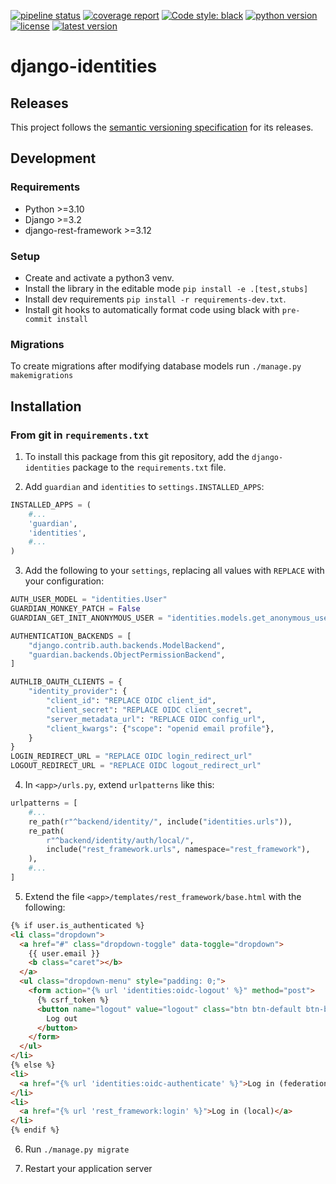 [![pipeline status](https://gitlab.com/biomedit/django-identities/badges/main/pipeline.svg)](https://gitlab.com/biomedit/django-identities/-/commits/main)
[![coverage report](https://gitlab.com/biomedit/django-identities/badges/main/coverage.svg)](https://gitlab.com/biomedit/django-identities/-/commits/main)
[![Code style: black](https://img.shields.io/badge/code%20style-black-000000.svg)](https://github.com/psf/black)
[![python version](https://img.shields.io/pypi/pyversions/django-identities.svg)](https://pypi.org/project/django-identities)
[![license](https://img.shields.io/badge/License-LGPLv3-blue.svg)](https://www.gnu.org/licenses/lgpl-3.0)
[![latest version](https://img.shields.io/pypi/v/django-identities.svg)](https://pypi.org/project/django-identities)

# django-identities

## Releases

This project follows the [semantic versioning specification](https://semver.org/) for its releases.

## Development

### Requirements

- Python >=3.10
- Django >=3.2
- django-rest-framework >=3.12

### Setup

- Create and activate a python3 venv.
- Install the library in the editable mode `pip install -e .[test,stubs]`
- Install dev requirements `pip install -r requirements-dev.txt`.
- Install git hooks to automatically format code using black with `pre-commit install`

### Migrations

To create migrations after modifying database models run `./manage.py makemigrations`

## Installation

### From git in `requirements.txt`

1. To install this package from this git repository, add the `django-identities` package to the `requirements.txt` file.

2. Add `guardian` and `identities` to `settings.INSTALLED_APPS`:

```python
INSTALLED_APPS = (
    #...
    'guardian',
    'identities',
    #...
)
```

3. Add the following to your `settings`, replacing all values with `REPLACE` with your configuration:

```python
AUTH_USER_MODEL = "identities.User"
GUARDIAN_MONKEY_PATCH = False
GUARDIAN_GET_INIT_ANONYMOUS_USER = "identities.models.get_anonymous_user_instance"

AUTHENTICATION_BACKENDS = [
    "django.contrib.auth.backends.ModelBackend",
    "guardian.backends.ObjectPermissionBackend",
]

AUTHLIB_OAUTH_CLIENTS = {
    "identity_provider": {
        "client_id": "REPLACE OIDC client_id",
        "client_secret": "REPLACE OIDC client_secret",
        "server_metadata_url": "REPLACE OIDC config_url",
        "client_kwargs": {"scope": "openid email profile"},
    }
}
LOGIN_REDIRECT_URL = "REPLACE OIDC login_redirect_url"
LOGOUT_REDIRECT_URL = "REPLACE OIDC logout_redirect_url"
```

4. In `<app>/urls.py`, extend `urlpatterns` like this:

```python
urlpatterns = [
    #...
    re_path(r"^backend/identity/", include("identities.urls")),
    re_path(
        r"^backend/identity/auth/local/",
        include("rest_framework.urls", namespace="rest_framework"),
    ),
    #...
]
```

5. Extend the file `<app>/templates/rest_framework/base.html` with the following:

```html
{% if user.is_authenticated %}
<li class="dropdown">
  <a href="#" class="dropdown-toggle" data-toggle="dropdown">
    {{ user.email }}
    <b class="caret"></b>
  </a>
  <ul class="dropdown-menu" style="padding: 0;">
    <form action="{% url 'identities:oidc-logout' %}" method="post">
      {% csrf_token %}
      <button name="logout" value="logout" class="btn btn-default btn-block">
        Log out
      </button>
    </form>
  </ul>
</li>
{% else %}
<li>
  <a href="{% url 'identities:oidc-authenticate' %}">Log in (federation)</a>
</li>
<li>
  <a href="{% url 'rest_framework:login' %}">Log in (local)</a>
</li>
{% endif %}
```

6. Run `./manage.py migrate`

7. Restart your application server
